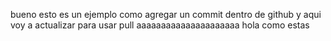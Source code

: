 bueno esto es un ejemplo como agregar un commit dentro de github
y aqui voy a actualizar para usar pull
aaaaaaaaaaaaaaaaaaaaa
hola como estas
